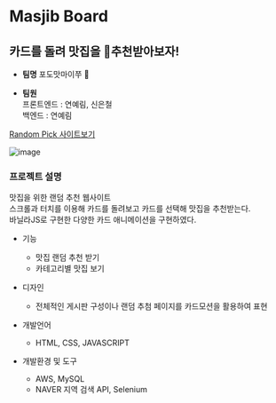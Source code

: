 # Masjib Board

## **카드를 돌려 맛집을 :star2:추천받아보자!**


- **팀명** 
포도맛마이쭈 :grapes:

- **팀원**   
 프론트엔드 :  연예림, 신은철 <br />
 백엔드 : 연예림
 
 <a href = "http://3.36.229.145:3000/">Random Pick 사이트보기<a/>
 
![image](https://user-images.githubusercontent.com/99879845/202237849-c673b12d-c217-473c-b560-86df296fae3b.png)

 
### 프로젝트 설명
맛집을 위한 랜덤 추천 웹사이트 <br />
스크롤과 터치를 이용해 카드를 돌려보고 카드를 선택해 맛집을 추천받는다. <br />
바닐라JS로 구현한 다양한 카드 애니메이션을 구현하였다.
 
- 기능
  - 맛집 랜덤 추천 받기
  - 카테고리별 맛집 보기

- 디자인   
  - 전체적인 게시판 구성이나 랜덤 추첨 페이지를 카드모션을 활용하여 표현
 
- 개발언어   
  - HTML, CSS, JAVASCRIPT 

- 개발환경 및 도구
  - AWS, MySQL
  - NAVER 지역 검색 API, Selenium
